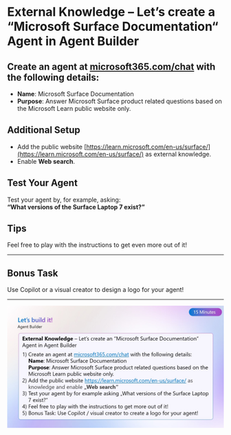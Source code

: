 # External Knowledge – Let’s create a “Microsoft Surface Documentation“ Agent in Agent Builder

## Create an agent at [microsoft365.com/chat](https://microsoft365.com/chat) with the following details:

- **Name**: Microsoft Surface Documentation
- **Purpose**: Answer Microsoft Surface product related questions based on the Microsoft Learn public website only.

## Additional Setup

- Add the public website [https://learn.microsoft.com/en-us/surface/](https://learn.microsoft.com/en-us/surface/) as external knowledge.
- Enable **Web search**.

## Test Your Agent

Test your agent by, for example, asking:  
**“What versions of the Surface Laptop 7 exist?”**

## Tips

Feel free to play with the instructions to get even more out of it!

---

## Bonus Task

Use Copilot or a visual creator to design a logo for your agent!

---

![Surface Documentation Agent](https://github.com/Agent-Hackathon-2025/Hackathon2804/raw/main/Surface-Documentation-Agent/Surface-Documentation-Agent.jpg)
